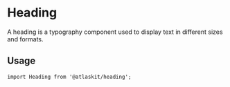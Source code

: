 # Heading

A heading is a typography component used to display text in different sizes and formats.
## Usage

`import Heading from '@atlaskit/heading';`
